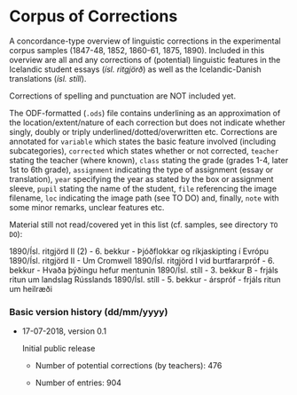 # Corpus of Corrections

A concordance-type overview of linguistic corrections in the experimental corpus samples (1847-48, 1852, 1860-61, 1875, 1890). Included in this overview are all and any corrections of (potential) linguistic features in the Icelandic student essays (*ísl. ritgjörð*) as well as the Icelandic-Danish translations (*ísl. stíll*). 

Corrections of spelling and punctuation are NOT included yet. 

The ODF-formatted (`.ods`) file contains underlining as an approximation of the location/extent/nature of each correction but does not indicate whether singly, doubly or triply underlined/dotted/overwritten etc. Corrections are annotated for `variable` which states the basic feature involved (including subcategories), `corrected` which states whether or not corrected, `teacher` stating the teacher (where known), `class` stating the grade (grades 1-4, later 1st to 6th grade), `assignment` indicating the type of assignment (essay or translation), `year` specifying the year as stated by the box or assignment sleeve, `pupil` stating the name of the student, `file` referencing the image filename, `loc` indicating the image path (see TO DO) and, finally, `note` with some minor remarks, unclear features etc.

Material still not read/covered yet in this list (cf. samples, see directory `TO DO`): 

1890/Ísl. ritgjörd II (2) - 6. bekkur - Þjóðflokkar og ríkjaskipting í Evrópu
1890/Ísl. ritgjörd II - Um Cromwell
1890/Ísl. ritgjörd I vid burtfararpróf - 6. bekkur - Hvaða þýðingu hefur mentunin
1890/Ísl. stíll - 3. bekkur B - frjáls ritun um landslag Rússlands
1890/Ísl. stíll - 5. bekkur - árspróf - frjáls ritun um heilræði


### Basic version history (dd/mm/yyyy)

- 17-07-2018, version 0.1
  
  Initial public release

  - Number of potential corrections (by teachers): 476

  - Number of entries: 904
